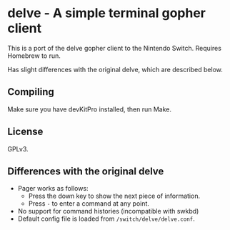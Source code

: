 # delve - A simple terminal gopher client

This is a port of the delve gopher client to the Nintendo Switch. Requires Homebrew to run.

Has slight differences with the original delve, which are described below.

## Compiling

Make sure you have devKitPro installed, then run Make.

## License

GPLv3.

## Differences with the original delve

* Pager works as follows: 
  * Press the down key to show the next piece of information.
  * Press `-` to enter a command at any point.
* No support for command histories (incompatible with swkbd)
* Default config file is loaded from `/switch/delve/delve.conf`.
